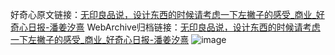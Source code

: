 好奇心原文链接：[无印良品说，设计东西的时候请考虑一下左撇子的感受_商业_好奇心日报-潘姜汐熹](https://www.qdaily.com/articles/8872.html)
WebArchive归档链接：[无印良品说，设计东西的时候请考虑一下左撇子的感受_商业_好奇心日报-潘姜汐熹](http://web.archive.org/web/20190623153615/https://www.qdaily.com/articles/8872.html)
![image](http://ww3.sinaimg.cn/large/007d5XDpgy1g3ve1vcgghj30u038j4qp)